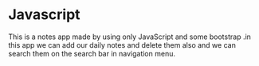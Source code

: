 # Javascript
This is a notes app made by using only JavaScript and some bootstrap .in this app we can add our daily notes and delete them also and we can search them on the search bar in navigation menu.
